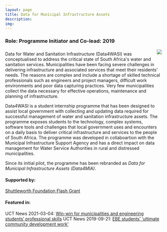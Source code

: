 ```yaml
---
layout: page
title: Data for Municipal Infrastructure Assets
description: 
img:
---
```


### Role: Programme Initiator and Co-lead: 2019  
[<img class="col one first" style="float: right" src="{{ site.baseurl }}/assets/img/2019-06_Data4WASI_impact.png" >]()

###

###

Data for Water and Sanitation Infrastructure (Data4WASI)  was conceptualised to address the critical state of South Africa's water and sanitation services. Municipalities have been facing severe challenges in delivering infrastructure and associated services that meet their residents' needs. The reasons are complex and include a shortage of skilled technical professionals such as engineers and project managers, difficult work environments and poor data capturing practices. Very few municipalities collect the data necessary for effective operations, maintenance and planning of infrastructure. 

Data4WASI is a student internship programme that has been designed to assist local government with collecting and updating data required for successful management of water and sanitation infrastructure assets. The programme exposes students to the technology, complex systems, software tools and challenges that local government uses and encounters on a daily basis to deliver critical infrastructure and services to the people of South Africa. The programme was developed in collaboartion with the Municipal Infrastructure Support Agency and has a direct impact on data management for Water Service Authorities in rural and distressed municipalities.

Since its initial pilot, the programme has been rebranded as _Data for Municipal Infrastructure Assets (Data4MIA)_.

#### Supported by:
<a href="https://www.shuttleworthfoundation.org/fellows/flash-grants/" target="_blank">Shuttleworth Foundation Flash Grant</a>

#### Featured in: 
UCT News 2021-03-04: <a href="https://www.news.uct.ac.za/article/-2021-03-04-win-win-for-municipalities-and-engineering-students-professional-skills" target="_blank">Win-win for municipalities and engineering students’ professional skills</a>
UCT News 2019-09-21: <a href="https://www.news.uct.ac.za/article/-2019-08-21-ebe-students-ultimate-community-development-work" target="_blank">EBE students’ ‘ultimate community development work’</a>
